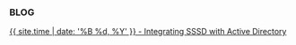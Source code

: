 ### BLOG

[{{ site.time | date: '%B %d, %Y' }} - Integrating SSSD with Active Directory](data/4-9-19_Integrating_SSSD_with_Active_Directory.md)


